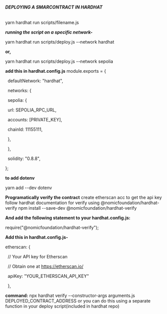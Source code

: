 ###### **DEPLOYING A SMARCONTRACT IN HARDHAT**



yarn hardhat run scripts/filename.js



***running the script on a specific network-***

yarn hardhat run scripts/deploy.js --network hardhat

**or,**

yarn hardhat run scripts/deploy.js --network sepolia



**add this in hardhat.config.js**
module.exports = {

  defaultNetwork: "hardhat",

  networks: {

    sepolia: {

      url: SEPOLIA\_RPC\_URL,

      accounts: \[PRIVATE\_KEY],

      chainId: 11155111,

    },

  },

  solidity: "0.8.8",

};



**to add dotenv**

yarn add --dev dotenv



**Programatically verify the contract**
create etherscan acc to get the api key follow hardhat documentation for verify using @nomicfoundation/hardhat-verify
npm install --save-dev @nomicfoundation/hardhat-verify


**And add the following statement to your hardhat.config.js:**

require("@nomicfoundation/hardhat-verify");



**Add this in hardhat.config.js-**

etherscan: {

&nbsp;   // Your API key for Etherscan

&nbsp;   // Obtain one at https://etherscan.io/

&nbsp;   apiKey: "YOUR\_ETHERSCAN\_API\_KEY"

&nbsp; },



**command:** npx hardhat verify --constructor-args arguments.js DEPLOYED\_CONTRACT\_ADDRESS
or you can do this using a separate function in your deploy script(included in hardhat repo)

